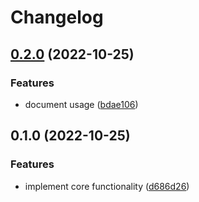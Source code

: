 # Changelog

## [0.2.0](https://github.com/DanielMSchmidt/github-action-output-migration-tool/compare/v0.1.0...v0.2.0) (2022-10-25)


### Features

* document usage ([bdae106](https://github.com/DanielMSchmidt/github-action-output-migration-tool/commit/bdae1066ffb5b05cc1c5ebeca6dd1ffd1e8cd7e7))

## 0.1.0 (2022-10-25)


### Features

* implement core functionality ([d686d26](https://github.com/DanielMSchmidt/github-action-output-migration-tool/commit/d686d26cd594b06904150d6625cf512c092878d8))
